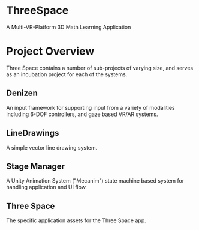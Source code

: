 # ThreeSpace
A Multi-VR-Platform 3D Math Learning Application

# Project Overview
Three Space contains a number of sub-projects of varying size, and serves as an incubation project for each of the systems. 

## Denizen
An input framework for supporting input from a variety of modalities including 6-DOF controllers, and gaze based VR/AR systems. 

## LineDrawings
A simple vector line drawing system.

## Stage Manager
A Unity Animation System ("Mecanim") state machine based system for handling application and UI flow.

## Three Space
The specific application assets for the Three Space app.
